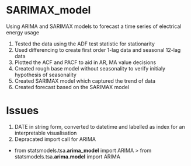 # SARIMAX_model
Using ARIMA and SARIMAX models to forecast a time series of electrical energy usage

1. Tested the data using the ADF test statistic for stationarity
2. Used differencing to create first order 1-lag data and seasonal 12-lag data
3. Plotted the ACF and PACF to aid in AR, MA value decisions
4. Created rough base model without seasonality to verify initialy hypothesis of seasonality
5. Created SARIMAX model which captured the trend of data
6. Created forecast based on the SARIMAX model

# Issues
1. DATE in string form, converted to datetime and labelled as index for an interpretable visualisation
2.  Depracated import call for ARIMA
- from statsmodels.tsa.**arima_model** import ARIMA > from statsmodels.tsa.**arima.model** import ARIMA
  

